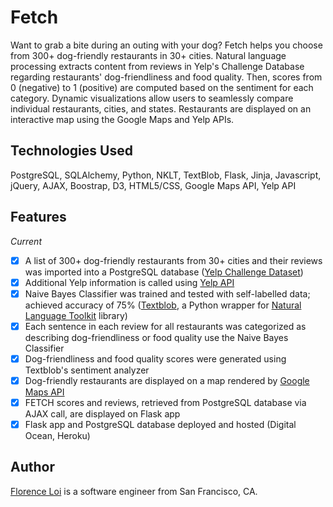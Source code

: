 **Fetch**
=======

Want to grab a bite during an outing with your dog? Fetch helps you choose from 300+ dog-friendly restaurants in 30+ cities. Natural language processing extracts content from reviews in Yelp's Challenge Database regarding restaurants' dog-friendliness and food quality. Then, scores from 0 (negative) to 1 (positive) are computed based on the sentiment for each category. Dynamic visualizations allow users to seamlessly compare individual restaurants, cities, and states. Restaurants are displayed on an interactive map using the Google Maps and Yelp APIs.


## Technologies Used
PostgreSQL, SQLAlchemy, Python, NKLT, TextBlob, Flask, Jinja, Javascript, jQuery, AJAX, Boostrap, D3, HTML5/CSS, Google Maps API, Yelp API

## Features
*Current*
- [x] A list of 300+ dog-friendly restaurants from 30+ cities and their reviews was imported into a PostgreSQL database ([Yelp Challenge Dataset](https://www.yelp.com/dataset_challenge))
- [x] Additional Yelp information is called using [Yelp API](https://www.yelp.com/developers/documentation/v2/overview)
- [x] Naive Bayes Classifier was trained and tested with self-labelled data; achieved accuracy of 75% ([Textblob](http://textblob.readthedocs.org/en/dev/index.html#), a Python wrapper for [Natural Language Toolkit](http://www.nltk.org/) library)
- [x] Each sentence in each review for all restaurants was categorized as describing dog-friendliness or food quality use the Naive Bayes Classifier
- [x] Dog-friendliness and food quality scores were generated using Textblob's sentiment analyzer
- [x] Dog-friendly restaurants are displayed on a map rendered by [Google Maps API](https://developers.google.com/maps/)
- [x] FETCH scores and reviews, retrieved from PostgreSQL database via AJAX call, are displayed on Flask app 
- [x] Flask app and PostgreSQL database deployed and hosted (Digital Ocean, Heroku)

## Author
[Florence Loi](https://www.linkedin.com/in/florenceloi) is a software engineer from San Francisco, CA.